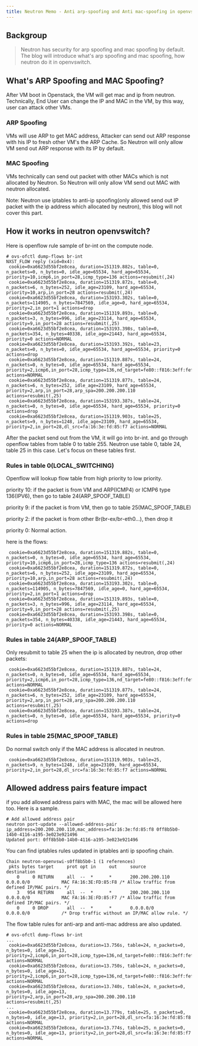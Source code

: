 ```yaml
---
title: Neutron Memo - Anti arp-spoofing and Anti mac-spoofing in openvswitch
---
```

## Backgroup

> Neutron has security for arp spoofing and mac spoofing by default. The blog will introduce what's arp spoofing and mac spoofing, how neutron do it in openvswitch.


## What's ARP Spoofing and MAC Spoofing?

After VM boot in Openstack, the VM will get mac and ip from neutron. Technically, End User can change the IP and MAC in the VM, by this way, user can attack other VMs. 


### ARP Spoofing

VMs will use ARP to get MAC address, Attacker can send out ARP response with his IP to fresh other VM's the ARP Cache. So Neutron will only allow VM send out ARP response with its IP by default.


### MAC Spoofing

VMs technically can send out packet with other MACs which is not allocated by Neutron. So Neutron will only allow VM send out MAC with neutron allocated.


Note:
Neutron use iptables to anti-ip spoofing(only allowed send out IP packet with the ip address which allocated by neutron), this blog will not cover this part. 


## How it works in neutron openvswitch?

Here is openflow rule sample of br-int on the compute node.

```
# ovs-ofctl dump-flows br-int
NXST_FLOW reply (xid=0x4):
 cookie=0xa6623d55bf2e8cea, duration=151319.882s, table=0, n_packets=0, n_bytes=0, idle_age=65534, hard_age=65534, priority=10,icmp6,in_port=28,icmp_type=136 actions=resubmit(,24)
 cookie=0xa6623d55bf2e8cea, duration=151319.872s, table=0, n_packets=6, n_bytes=252, idle_age=23109, hard_age=65534, priority=10,arp,in_port=28 actions=resubmit(,24)
 cookie=0xa6623d55bf2e8cea, duration=153193.302s, table=0, n_packets=114905, n_bytes=7847569, idle_age=0, hard_age=65534, priority=2,in_port=1 actions=drop
 cookie=0xa6623d55bf2e8cea, duration=151319.893s, table=0, n_packets=3, n_bytes=996, idle_age=23114, hard_age=65534, priority=9,in_port=28 actions=resubmit(,25)
 cookie=0xa6623d55bf2e8cea, duration=153193.398s, table=0, n_packets=354, n_bytes=40338, idle_age=21443, hard_age=65534, priority=0 actions=NORMAL
 cookie=0xa6623d55bf2e8cea, duration=153193.392s, table=23, n_packets=0, n_bytes=0, idle_age=65534, hard_age=65534, priority=0 actions=drop
 cookie=0xa6623d55bf2e8cea, duration=151319.887s, table=24, n_packets=0, n_bytes=0, idle_age=65534, hard_age=65534, priority=2,icmp6,in_port=28,icmp_type=136,nd_target=fe80::f816:3eff:fefd:85f7 actions=NORMAL
 cookie=0xa6623d55bf2e8cea, duration=151319.877s, table=24, n_packets=6, n_bytes=252, idle_age=23109, hard_age=65534, priority=2,arp,in_port=28,arp_spa=200.200.200.110 actions=resubmit(,25)
 cookie=0xa6623d55bf2e8cea, duration=153193.387s, table=24, n_packets=0, n_bytes=0, idle_age=65534, hard_age=65534, priority=0 actions=drop
 cookie=0xa6623d55bf2e8cea, duration=151319.903s, table=25, n_packets=9, n_bytes=1248, idle_age=23109, hard_age=65534, priority=2,in_port=28,dl_src=fa:16:3e:fd:85:f7 actions=NORMAL
```

After the packet send out from the VM, it will go into br-int. and go through openflow tables from table 0 to table 255. Neutron use table 0, table 24, table 25 in this case. Let's focus on these tables first.

### Rules in table 0(LOCAL_SWITCHING)

Openflow will lookup flow table from high priority to low priority. 

priority 10:
    if the packet is from VM and ARP(ICMP4) or ICMP6 type 136(IPV6), then go to table 24(ARP_SPOOF_TABLE)

priority 9:
    if the packet is from VM, then go to table 25(MAC_SPOOF_TABLE)

priority 2:
    if the packet is from other Br(br-ex/br-eth0...), then drop it

priority 0:
     Normal action.

here is the flows:

```
 cookie=0xa6623d55bf2e8cea, duration=151319.882s, table=0, n_packets=0, n_bytes=0, idle_age=65534, hard_age=65534, priority=10,icmp6,in_port=28,icmp_type=136 actions=resubmit(,24)
 cookie=0xa6623d55bf2e8cea, duration=151319.872s, table=0, n_packets=6, n_bytes=252, idle_age=23109, hard_age=65534, priority=10,arp,in_port=28 actions=resubmit(,24)
 cookie=0xa6623d55bf2e8cea, duration=153193.302s, table=0, n_packets=114905, n_bytes=7847569, idle_age=0, hard_age=65534, priority=2,in_port=1 actions=drop
 cookie=0xa6623d55bf2e8cea, duration=151319.893s, table=0, n_packets=3, n_bytes=996, idle_age=23114, hard_age=65534, priority=9,in_port=28 actions=resubmit(,25)
 cookie=0xa6623d55bf2e8cea, duration=153193.398s, table=0, n_packets=354, n_bytes=40338, idle_age=21443, hard_age=65534, priority=0 actions=NORMAL
```

### Rules in table 24(ARP_SPOOF_TABLE)

Only resubmit to table 25 when the ip is allocated by neutron, drop other packets:

```
 cookie=0xa6623d55bf2e8cea, duration=151319.887s, table=24, n_packets=0, n_bytes=0, idle_age=65534, hard_age=65534, priority=2,icmp6,in_port=28,icmp_type=136,nd_target=fe80::f816:3eff:fefd:85f7 actions=NORMAL
 cookie=0xa6623d55bf2e8cea, duration=151319.877s, table=24, n_packets=6, n_bytes=252, idle_age=23109, hard_age=65534, priority=2,arp,in_port=28,arp_spa=200.200.200.110 actions=resubmit(,25)
 cookie=0xa6623d55bf2e8cea, duration=153193.387s, table=24, n_packets=0, n_bytes=0, idle_age=65534, hard_age=65534, priority=0 actions=drop
```

### Rules in table 25(MAC_SPOOF_TABLE)

Do normal switch only if the MAC address is allocated in neutron.

```
 cookie=0xa6623d55bf2e8cea, duration=151319.903s, table=25, n_packets=9, n_bytes=1248, idle_age=23109, hard_age=65534, priority=2,in_port=28,dl_src=fa:16:3e:fd:85:f7 actions=NORMAL
```

## Allowed address pairs feature impact

if you add allowed address pairs with MAC, the mac will be allowed here too. Here is a sample.

```
# Add allowed address pair
neutron port-update --allowed-address-pair ip_address=200.200.200.110,mac_address=fa:16:3e:fd:85:f8 0ff8b5b0-14b0-4116-a195-3e023e921496
Updated port: 0ff8b5b0-14b0-4116-a195-3e023e921496
```

You can find iptables rules updated in iptables anti ip spoofing chain.

```
Chain neutron-openvswi-s0ff8b5b0-1 (1 references)
 pkts bytes target     prot opt in     out     source               destination         
    0     0 RETURN     all  --  *      *       200.200.200.110      0.0.0.0/0            MAC FA:16:3E:FD:85:F8 /* Allow traffic from defined IP/MAC pairs. */
    3   954 RETURN     all  --  *      *       200.200.200.110      0.0.0.0/0            MAC FA:16:3E:FD:85:F7 /* Allow traffic from defined IP/MAC pairs. */
    0     0 DROP       all  --  *      *       0.0.0.0/0            0.0.0.0/0            /* Drop traffic without an IP/MAC allow rule. */
```

The flow table rules for anti-arp and anti-mac address are also updated.

```
# ovs-ofctl dump-flows br-int
...
 cookie=0xa6623d55bf2e8cea, duration=13.756s, table=24, n_packets=0, n_bytes=0, idle_age=13, priority=2,icmp6,in_port=28,icmp_type=136,nd_target=fe80::f816:3eff:fefd:85f8 actions=NORMAL
 cookie=0xa6623d55bf2e8cea, duration=13.750s, table=24, n_packets=0, n_bytes=0, idle_age=13, priority=2,icmp6,in_port=28,icmp_type=136,nd_target=fe80::f816:3eff:fefd:85f7 actions=NORMAL
 cookie=0xa6623d55bf2e8cea, duration=13.740s, table=24, n_packets=0, n_bytes=0, idle_age=13, priority=2,arp,in_port=28,arp_spa=200.200.200.110 actions=resubmit(,25)
...
 cookie=0xa6623d55bf2e8cea, duration=13.779s, table=25, n_packets=0, n_bytes=0, idle_age=13, priority=2,in_port=28,dl_src=fa:16:3e:fd:85:f8 actions=NORMAL
 cookie=0xa6623d55bf2e8cea, duration=13.774s, table=25, n_packets=0, n_bytes=0, idle_age=13, priority=2,in_port=28,dl_src=fa:16:3e:fd:85:f7 actions=NORMAL
```
